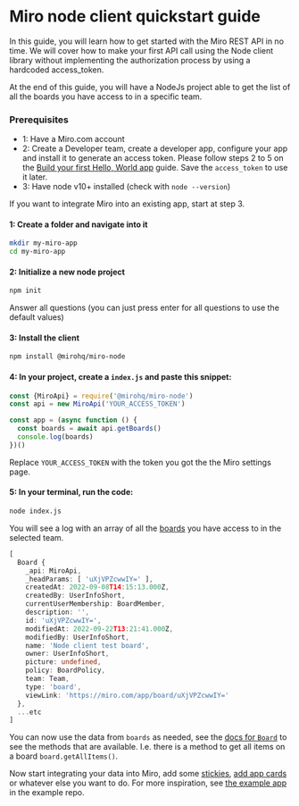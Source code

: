 # Miro node client quickstart guide

In this guide, you will learn how to get started with the Miro REST API in no time. We will cover how to make your first API call using the Node client library without implementing the authorization process by using a hardcoded access_token.

At the end of this guide, you will have a NodeJs project able to get the list of all the boards you have access to in a specific team.

### Prerequisites

- 1: Have a Miro.com account
- 2: Create a Developer team, create a developer app, configure your app and install it to generate an access token. Please follow steps 2 to 5 on the [Build your first Hello, World app](https://developers.miro.com/docs/build-your-first-hello-world-app#step-2-create-a-developer-team-in-miro) guide. Save the `access_token` to use it later.
 - 3: Have node v10+ installed (check with `node --version`)
 
If you want to integrate Miro into an existing app, start at step 3.

#### 1: Create a folder and navigate into it

```bash
mkdir my-miro-app
cd my-miro-app
```

#### 2: Initialize a new node project

```bash
npm init
```

Answer all questions (you can just press enter for all questions to use the default values)

#### 3: Install the client

```bash
npm install @mirohq/miro-node
```

#### 4: In your project, create a `index.js` and paste this snippet:

```js
const {MiroApi} = require('@mirohq/miro-node')
const api = new MiroApi('YOUR_ACCESS_TOKEN')

const app = (async function () {
  const boards = await api.getBoards()
  console.log(boards)
})()
```

Replace `YOUR_ACCESS_TOKEN` with the token you got the the Miro settings page.

#### 5: In your terminal, run the code:

```bash
node index.js
```

You will see a log with an array of all the [boards](https://miroapp.github.io/api-clients/classes/highlevel_Board.Board.html) you have access to in the selected team.

```ts
[
  Board {
    _api: MiroApi,
    _headParams: [ 'uXjVPZcwwIY=' ],
    createdAt: 2022-09-08T14:15:13.000Z,
    createdBy: UserInfoShort,
    currentUserMembership: BoardMember,
    description: '',
    id: 'uXjVPZcwwIY=',
    modifiedAt: 2022-09-22T13:21:41.000Z,
    modifiedBy: UserInfoShort,
    name: 'Node client test board',
    owner: UserInfoShort,
    picture: undefined,
    policy: BoardPolicy,
    team: Team,
    type: 'board',
    viewLink: 'https://miro.com/app/board/uXjVPZcwwIY='
  },
  ...etc
]
```

You can now use the data from `boards` as needed, see the [docs for `Board`](https://miroapp.github.io/api-clients/classes/highlevel_Board.Board.html#getAllItems) to see the methods that are available. I.e. there is a method to get all items on a board `board.getAllItems()`.

Now start integrating your data into Miro, add some [stickies](https://miroapp.github.io/api-clients/classes/highlevel.StickyNoteItem.html), [add app cards](https://miroapp.github.io/api-clients/classes/highlevel.AppCardItem.html) or whatever else you want to do. For more inspiration, see [the example app](https://github.com/miroapp/app-examples/tree/main/examples/rest-stickies-csv) in the example repo.
